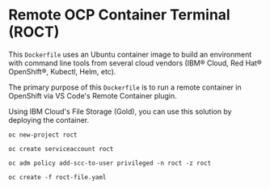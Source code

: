 # Remote OCP Container Terminal (ROCT)

This `Dockerfile` uses an Ubuntu container image to build an environment with command line tools from several cloud vendors (IBM® Cloud, Red Hat® OpenShift®, Kubectl, Helm, etc).

The primary purpose of this `Dockerfile` is to run a remote container in OpenShift via VS Code's Remote Container plugin.  

Using IBM Cloud's File Storage (Gold), you can use this solution by deploying the container.

```
oc new-project roct
```
```
oc create serviceaccount roct
```
```
oc adm policy add-scc-to-user privileged -n roct -z roct
```
```
oc create -f roct-file.yaml
```
